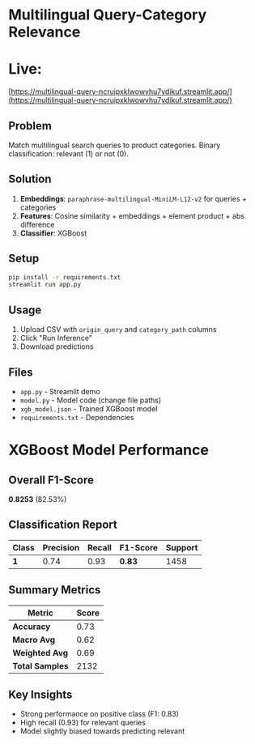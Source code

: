 # Multilingual Query-Category Relevance

# Live:
[https://multilingual-query-ncruipxklwowvhu7ydikuf.streamlit.app/](https://multilingual-query-ncruipxklwowvhu7ydikuf.streamlit.app/)


## Problem
Match multilingual search queries to product categories. Binary classification: relevant (1) or not (0).

## Solution
1. **Embeddings**: `paraphrase-multilingual-MiniLM-L12-v2` for queries + categories
2. **Features**: Cosine similarity + embeddings + element product + abs difference  
3. **Classifier**: XGBoost

## Setup
```bash
pip install -r requirements.txt
streamlit run app.py
```

## Usage
1. Upload CSV with `origin_query` and `category_path` columns
2. Click "Run Inference" 
3. Download predictions

## Files
- `app.py` - Streamlit demo
- `model.py` - Model code (change file paths)
- `xgb_model.json` - Trained XGBoost model
- `requirements.txt` - Dependencies


# XGBoost Model Performance

## Overall F1-Score
**0.8253** (82.53%)

## Classification Report

| Class | Precision | Recall | F1-Score | Support |
|-------|-----------|--------|----------|---------|
| **1** | 0.74 | 0.93 | **0.83** | 1458 |

## Summary Metrics

| Metric | Score |
|--------|-------|
| **Accuracy** | 0.73 |
| **Macro Avg** | 0.62 |
| **Weighted Avg** | 0.69 |
| **Total Samples** | 2132 |

## Key Insights
- Strong performance on positive class (F1: 0.83)
- High recall (0.93) for relevant queries
- Model slightly biased towards predicting relevant
  
